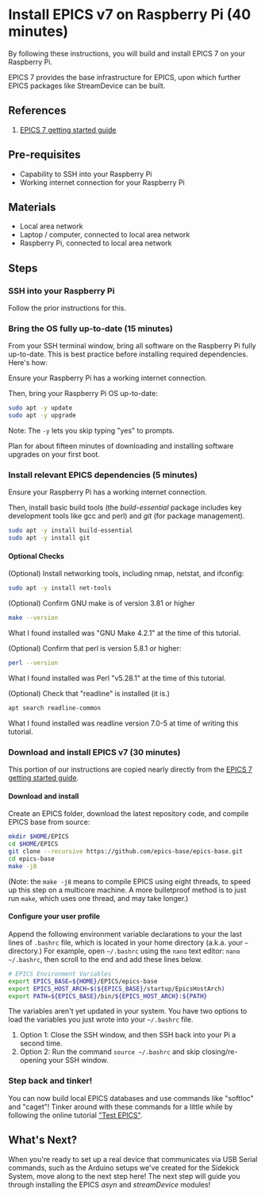 # Install EPICS v7 on Raspberry Pi (40 minutes)
By following these instructions, you will build and install EPICS 7 on your Raspberry Pi.

EPICS 7 provides the base infrastructure for EPICS, upon which further EPICS packages like StreamDevice can be built.

## References
1. [EPICS 7 getting started guide](https://docs.epics-controls.org/projects/how-tos/en/latest/getting-started/installation.html)

## Pre-requisites
* Capability to SSH into your Raspberry Pi
* Working internet connection for your Raspberry Pi

## Materials
* Local area network
* Laptop / computer, connected to local area network
* Raspberry Pi, connected to local area network

## Steps

### SSH into your Raspberry Pi

Follow the prior instructions for this.

### Bring the OS fully up-to-date (15 minutes)

From your SSH terminal window, bring all software on the Raspberry Pi fully up-to-date. This is best practice before installing required dependencies. Here's how:


Ensure your Raspberry Pi has a working internet connection.

Then, bring your Raspberry Pi OS up-to-date:

```bash
sudo apt -y update
sudo apt -y upgrade
```

Note: The `-y` lets you skip typing "yes" to prompts.

Plan for about fifteen minutes of downloading and installing software upgrades on your first boot.

### Install relevant EPICS dependencies (5 minutes)

Ensure your Raspberry Pi has a working internet connection.

Then, install basic build tools (the *build-essential* package includes key development tools like gcc and perl) and *git* (for package management).

```bash
sudo apt -y install build-essential
sudo apt -y install git
```

#### Optional Checks
(Optional) Install networking tools, including nmap, netstat, and ifconfig:

```bash
sudo apt -y install net-tools
```
    
(Optional) Confirm GNU make is of version 3.81 or higher

```bash
make --version
```
    
What I found installed was "GNU Make 4.2.1" at the time of this tutorial.
    
(Optional) Confirm that perl is version 5.8.1 or higher:

```bash
perl --version
```
    
What I found installed was Perl "v5.28.1" at the time of this tutorial.
    
(Optional) Check that "readline" is installed (it is.)
    
```bash
apt search readline-common
```
    
What I found installed was readline version 7.0-5 at time of writing this tutorial.
    
### Download and install EPICS v7 (30 minutes)
This portion of our instructions are copied nearly directly from the [EPICS 7 getting started guide](https://docs.epics-controls.org/projects/how-tos/en/latest/getting-started/installation.html).

#### Download and install
Create an EPICS folder, download the latest repository code, and compile EPICS base from source:
 
```bash
mkdir $HOME/EPICS
cd $HOME/EPICS
git clone --recursive https://github.com/epics-base/epics-base.git
cd epics-base
make -j8
```

(Note: the `make -j8` means to compile EPICS using eight threads, to speed up this step on a multicore machine. A more bulletproof method is to just run `make`, which uses one thread, and may take longer.)

#### Configure your user profile
Append the following environment variable declarations to your the last lines of `.bashrc` file, which is located in your home directory (a.k.a. your `~` directory.) For example, open `~/.bashrc` using the `nano` text editor: `nano ~/.bashrc`, then scroll to the end and add these lines below.

```bash
# EPICS Environment Variables
export EPICS_BASE=${HOME}/EPICS/epics-base
export EPICS_HOST_ARCH=$(${EPICS_BASE}/startup/EpicsHostArch)
export PATH=${EPICS_BASE}/bin/${EPICS_HOST_ARCH}:${PATH}
```
    
The variables aren't yet updated in your system. You have two options to load the variables you just wrote into your `~/.bashrc` file.

1. Option 1: Close the SSH window, and then SSH back into your Pi a second time.
2. Option 2: Run the command `source ~/.bashrc` and skip closing/re-opening your SSH window.

### Step back and tinker!
You can now build local EPICS databases and use commands like "softIoc" and "caget"! Tinker around with these commands for a little while by following the online tutorial ["Test EPICS"](https://docs.epics-controls.org/projects/how-tos/en/latest/getting-started/installation.html#test-epics).

## What's Next?
When you're ready to set up a real device that communicates via USB Serial commands, such as the Arduino setups we've created for the Sidekick System, move along to the next step here! The next step will guide you through installing the EPICS *asyn* and *streamDevice* modules!
